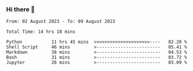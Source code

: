 ### Hi there 👋

<!--
**ututono/ututono** is a ✨ _special_ ✨ repository because its `README.md` (this file) appears on your GitHub profile.

Here are some ideas to get you started:

- 🔭 I’m currently working on ...
- 🌱 I’m currently learning ...
- 👯 I’m looking to collaborate on ...
- 🤔 I’m looking for help with ...
- 💬 Ask me about ...
- 📫 How to reach me: ...
- 😄 Pronouns: ...
- ⚡ Fun fact: ...
-->



<!--START_SECTION:waka-->

```text
From: 02 August 2023 - To: 09 August 2023

Total Time: 14 hrs 18 mins

Python           11 hrs 45 mins  >>>>>>>>>>>>>>>>>>>>>----   82.20 %
Shell Script     46 mins         >------------------------   05.41 %
Markdown         38 mins         >------------------------   04.53 %
Bash             31 mins         >------------------------   03.72 %
Jupyter          26 mins         >------------------------   03.09 %
```

<!--END_SECTION:waka-->
